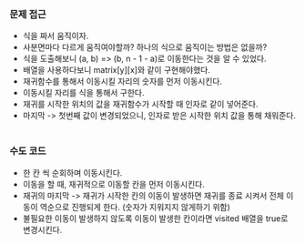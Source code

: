 ### 문제 접근
- 식을 짜서 움직이자.
- 사분면마다 다르게 움직여야할까? 하나의 식으로 움직이는 방법은 없을까?
- 식을 도출해보니 (a, b) => (b, n - 1 - a)로 이동한다는 것을 알 수 있었다.
- 배열을 사용하다보니 matrix[y][x]와 같이 구현해야했다.
​
- 재귀함수를 통해서 이동시킬 자리의 숫자를 먼저 이동시킨다.
- 이동시킬 자리를 식을 통해서 구한다.
- 재귀를 시작한 위치의 값을 재귀함수가 시작할 때 인자로 같이 넣어준다.
- 마지막 -> 첫번째 값이 변경되었으니, 인자로 받은 시작한 위치 값을 통해 채워준다.
​
### 수도 코드
- 한 칸 씩 순회하며 이동시킨다.
- 이동을 할 때, 재귀적으로 이동할 칸을 먼저 이동시킨다.
- 재귀의 마지막 -> 재귀가 시작한 칸의 이동이 발생하면 재귀를 종료 시켜서 전체 이동이 역순으로 진행되게 한다. (숫자가 지워지지 않게하기 위함)
- 불필요한 이동이 발생하지 않도록 이동이 발생한 칸이라면 visited 배열을 true로 변경시킨다.